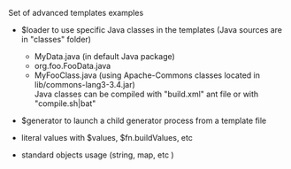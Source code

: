Set of advanced templates examples 

- $loader to use specific Java classes in the templates (Java sources are in "classes" folder)    
  - MyData.java (in default Java package)   
  - org.foo.FooData.java   
  - MyFooClass.java (using Apache-Commons classes located in lib/commons-lang3-3.4.jar)   
  Java classes can be compiled with "build.xml" ant file or with "compile.sh|bat"
   
- $generator to launch a child generator process from a template file
   
- literal values with $values, $fn.buildValues, etc
   
- standard objects usage (string, map, etc )


